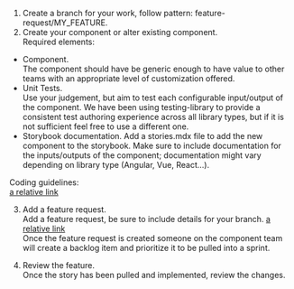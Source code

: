 1. Create a branch for your work, follow pattern: feature-request/MY_FEATURE.
2. Create your component or alter existing component.  
Required elements:  
- Component.  
The component should have be generic enough to have value to other teams with an appropriate level of customization offered.  
- Unit Tests.  
Use your judgement, but aim to test each configurable input/output of the component.  We have been using testing-library to provide a consistent test authoring experience across all library types, but if it is not sufficient feel free to use a different one.
- Storybook documentation. 
Add a stories.mdx file to add the new component to the storybook.  Make sure to include documentation for the inputs/outputs of the component; documentation might vary depending on library type (Angular, Vue, React...).
  
Coding guidelines:  
[a relative link](coding_standards.md)

3. Add a feature request.  
Add a feature request, be sure to include details for your branch. [a relative link](../issue_templates/Feature.md)  
Once the feature request is created someone on the component team will create a backlog item and prioritize it to be pulled into a sprint.  

4. Review the feature.  
Once the story has been pulled and implemented, review the changes.